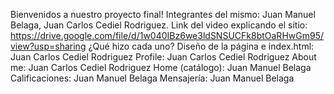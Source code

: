 Bienvenidos a nuestro proyecto final!
Integrantes del mismo: Juan Manuel Belaga, Juan Carlos Cediel Rodriguez.
Link del video explicando el sitio: https://drive.google.com/file/d/1w040IBz6we3ldSNSUCFk8btOaRHwGm95/view?usp=sharing
¿Qué hizo cada uno?
Diseño de la página e index.html: Juan Carlos Cediel Rodriguez
Profile: Juan Carlos Cediel Rodriguez
About me: Juan Carlos Cediel Rodriguez
Home (catálogo): Juan Manuel Belaga
Calificaciones: Juan Manuel Belaga
Mensajería: Juan Manuel Belaga